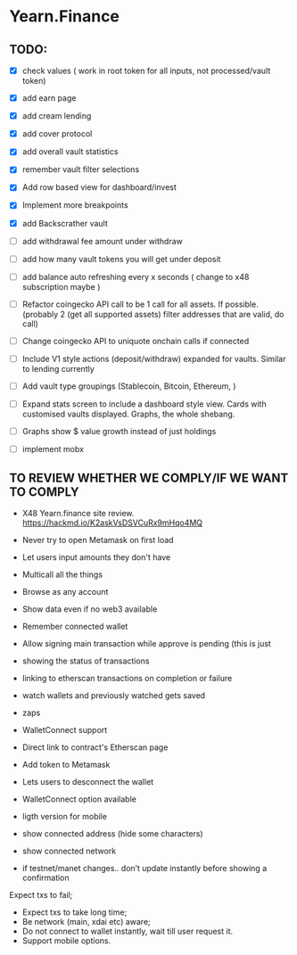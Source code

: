 # Yearn.Finance

## TODO:
- [x] check values ( work in root token for all inputs, not processed/vault token)
- [x] add earn page
- [x] add cream lending
- [x] add cover protocol
- [x] add overall vault statistics
- [x] remember vault filter selections
- [x] Add row based view for dashboard/invest
- [x] Implement more breakpoints
- [x] add Backscrather vault
- [ ] add withdrawal fee amount under withdraw
- [ ] add how many vault tokens you will get under deposit
- [ ] add balance auto refreshing every x seconds ( change to x48 subscription maybe )
- [ ] Refactor coingecko API call to be 1 call for all assets. If possible. (probably 2 (get all supported assets) filter addresses that are valid, do call)
- [ ] Change coingecko API to uniquote onchain calls if connected
- [ ] Include V1 style actions (deposit/withdraw) expanded for vaults. Similar to lending currently
- [ ] Add vault type groupings (Stablecoin, Bitcoin, Ethereum, )
- [ ] Expand stats screen to include a dashboard style view. Cards with customised vaults displayed. Graphs, the whole shebang.
- [ ] Graphs show $ value growth instead of just holdings
- [ ] implement mobx


## TO REVIEW WHETHER WE COMPLY/IF WE WANT TO COMPLY

- X48 Yearn.finance site review.
  https://hackmd.io/K2askVsDSVCuRx9mHqo4MQ

- Never try to open Metamask on first load
- Let users input amounts they don't have
- Multicall all the things
- Browse as any account
- Show data even if no web3 available
- Remember connected wallet
- Allow signing main transaction while approve is pending (this is just
- showing the status of transactions
- linking to etherscan transactions on completion or failure
- watch wallets and previously watched gets saved
- zaps
- WalletConnect support
- Direct link to contract's Etherscan page
- Add token to Metamask
- Lets users to desconnect the wallet
- WalletConnect option available
- ligth version for mobile
- show connected address (hide some characters)
- show connected network
- if testnet/manet changes.. don’t update instantly before showing a confirmation


 Expect txs to fail;
* Expect txs to take long time;
* Be network (main, xdai etc) aware;
* Do not connect to wallet instantly, wait till user request it.
* Support mobile options.
